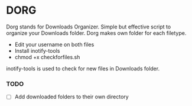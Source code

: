 # DORG

Dorg stands for Downloads Organizer. Simple but effective script to organize your Downloads folder. Dorg makes own folder for each filetype.

- Edit your username on both files
- Install inotify-tools
- chmod +x checkforfiles.sh

inotify-tools is used to check for new files in Downloads folder.

### TODO

- [ ] Add downloaded folders to their own directory
